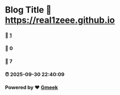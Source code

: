 # Blog Title :link: https://real1zeee.github.io 
### :page_facing_up: [1](https://real1zeee.github.io/tag.html) 
### :speech_balloon: 0 
### :hibiscus: 7 
### :alarm_clock: 2025-09-30 22:40:09 
### Powered by :heart: [Gmeek](https://github.com/Meekdai/Gmeek)
